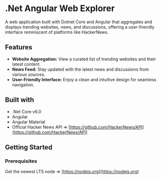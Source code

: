 # .Net Angular Web Explorer

 A web application built with Dotnet Core and Angular that aggregates and displays trending websites, news, and discussions, offering a user-friendly interface reminiscent of platforms like HackerNews.

## Features

- **Website Aggregation:** View a curated list of trending websites and their latest content.
- **News Feed:** Stay updated with the latest news and discussions from various sources.
- **User-Friendly Interface:** Enjoy a clean and intuitive design for seamless navigation.

## Built with

* .Net Core v6.0
* Angular
* Angular Material
* Official Hacker News API => [https://github.com/HackerNews/API](https://github.com/HackerNews/API)

## Getting Started

### Prerequisites

Get the newest LTS node => [https://nodejs.org](https://nodejs.org)
